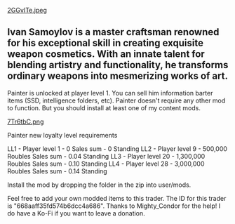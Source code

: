 [2GGvITe.jpeg](https://i.imgur.com/2GGvITe.jpeg)

Ivan Samoylov is a master craftsman renowned for his exceptional skill in creating exquisite weapon cosmetics. With an innate talent for blending artistry and functionality, he transforms ordinary weapons into mesmerizing works of art.
----------------------


Painter is unlocked at player level 1. You can sell him information barter items (SSD, intelligence folders, etc). Painter doesn't require any other mod to function. But you should install at least one of my content mods.

[7Tr6tbC.png](https://i.imgur.com/7Tr6tbC.png)

Painter new loyalty level requirements

LL1 - Player level 1 - 0 Sales sum - 0 Standing
LL2 - Player level 9 - 500,000 Roubles Sales sum - 0.04 Standing
LL3 - Player level 20 - 1,300,000 Roubles Sales sum - 0.10 Standing
LL4 - Player level 28 - 3,000,000 Roubles Sales sum - 0.14 Standing


Install the mod by dropping the folder in the zip into user/mods.

Feel free to add your own modded items to this trader. The ID for this trader is "668aaff35fd574b6dcc4a686". Thanks to Mighty_Condor for the help! I do have a Ko-Fi if you want to leave a donation.

